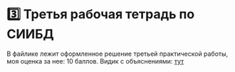 # 3️⃣ Третья рабочая тетрадь по СИИБД
В файлике лежит оформленное решение третьей практической работы, моя оценка за нее: 10 баллов. Видик с объяснениями: [тут](https://youtu.be/2u_9PzG76U4)
